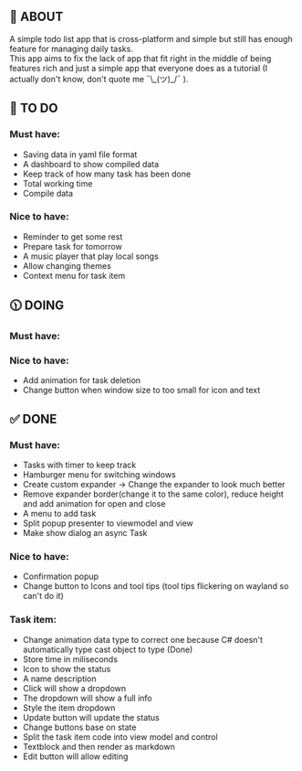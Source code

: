 ## 📖 ABOUT

A simple todo list app that is cross-platform and simple but still has enough feature for managing daily tasks.</br>
This app aims to fix the lack of app that fit right in the middle of being features rich and just a simple app that
everyone does as a tutorial (I actually don't know, don't quote me ¯\\\_(ツ)_/¯ ). </br>

## 🎯 TO DO

### Must have:

- Saving data in yaml file format
- A dashboard to show compiled data
- Keep track of how many task has been done
- Total working time
- Compile data

### Nice to have:

- Reminder to get some rest
- Prepare task for tomorrow
- A music player that play local songs
- Allow changing themes
- Context menu for task item

## 🕦 DOING

### Must have:


### Nice to have:

- Add animation for task deletion
- Change button when window size to too small for icon and text

## ✅ DONE

### Must have:

- Tasks with timer to keep track
- Hamburger menu for switching windows
- Create custom expander -> Change the expander to look much better
- Remove expander border(change it to the same color), reduce height and add animation for open and close
- A menu to add task
- Split popup presenter to viewmodel and view
- Make show dialog an async Task

### Nice to have:

- Confirmation popup
- Change button to Icons and tool tips (tool tips flickering on wayland so can't do it)

### Task item:

- Change animation data type to correct one because C# doesn't automatically type cast object to type (Done)
- Store time in miliseconds
- Icon to show the status
- A name description
- Click will show a dropdown
- The dropdown will show a full info
- Style the item dropdown
- Update button will update the status
- Change buttons base on state
- Split the task item code into view model and control
- Textblock and then render as markdown
- Edit button will allow editing
